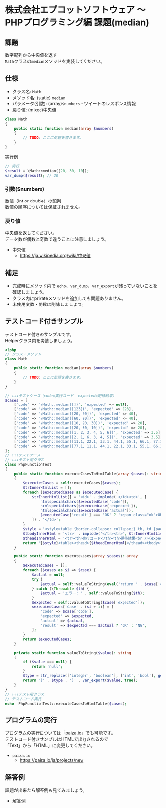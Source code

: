 # 株式会社エプコットソフトウェア ～ PHPプログラミング編 課題(median)

## 課題

数字配列から中央値を返す  
`Math`クラスの`median`メソッドを実装してください。

## 仕様

- クラス名: `Math`
- メソッド名: (static) `median`
- パラメータ(引数): (array)`$numbers` - ツイートのレスポンス情報
- 戻り値: (mixed)中央値

```php
class Math
{
    public static function median(array $numbers)
    {
        // TODO: ここに処理を書きます。
    }
}
```

実行例

```php
// 実行
$result = \Math::median([20, 30, 10]);
var_dump($result); // 20
```

### 引数($numbers)

数値（int or double）の配列  
数値の順序については保証されません。

### 戻り値

中央値を返してください。  
データ数が偶数と奇数で違うことに注意しましょう。

- 中央値
  - <https://ja.wikipedia.org/wiki/中央値>

## 補足

- 完成時にメソッド内で `echo`、`var_dump`、`var_export`が残っていないことを確認しましょう。
- クラス内にprivateメソッドを追加しても問題ありません。
- 未使用変数・関数は削除しましょう。

## テストコード付きサンプル

テストコード付きのサンプルです。  
Helperクラス内を実装しましょう。

```php
<?php
// クラス・メソッド
class Math
{
    public static function median(array $numbers)
    {
        // TODO: ここに処理を書きます。
    }
}

// ↓↓↓テストケース（code=実行コード  expected=期待結果）
$cases = [
    ['code' => '\Math::median([])', 'expected' => null],
    ['code' => '\Math::median([123])', 'expected' => 123],
    ['code' => '\Math::median([20, 60])', 'expected' => 40],
    ['code' => '\Math::median([60, 20])', 'expected' => 40],
    ['code' => '\Math::median([10, 20, 30])', 'expected' => 20],
    ['code' => '\Math::median([20, 30, 10])', 'expected' => 20],
    ['code' => '\Math::median([1, 2, 3, 4, 5, 6])', 'expected' => 3.5],
    ['code' => '\Math::median([2, 1, 6, 3, 4, 5])', 'expected' => 3.5],
    ['code' => '\Math::median([11.1, 22.1, 33.1, 44.1, 55.1, 66.1, 77.1])', 'expected' => 44.1],
    ['code' => '\Math::median([77.1, 11.1, 44.1, 22.1, 33.1, 55.1, 66.1])', 'expected' => 44.1],
];
// ↑↑↑テストケース
// ↓↓↓テスト用クラス
class PhpFunctionTest
{
    public static function executeCasesToHtmlTable(array $cases): string
    {
        $executedCases = self::executeCases($cases);
        $trInnerHtmlList = [];
        foreach ($executedCases as $executedCase) {
            $trInnerHtmlList[] = '<td>' . implode('</td><td>', [
                htmlspecialchars($executedCase['code']),
                htmlspecialchars($executedCase['expected']),
                htmlspecialchars($executedCase['actual']),
                $executedCase['result'] === 'OK' ? '<span class="ok">OK</span>' : '<span class="ng">NG</span>',
            ]) . '</td>';
        }
        $style = '<style>table {border-collapse: collapse;} th, td {padding: 8px; border: 1px solid #000;} td span {border-radius: 8px; padding: 4px; color: #fff} .ok {background-color: #198754;} .ng {background-color: #dc3545;}</style>';
        $tbodyInnerHtml = '<tr>' . implode('</tr><tr>', $trInnerHtmlList) . '</tr>';
        $theadInnerHtml = '<tr><th>実行コード</th><th>期待結果<br />(expected)</th><th>実行結果<br />(actual)</th><th>テスト結果</th></tr>';
        return "{$style}<table><thead>{$theadInnerHtml}</thead><tbody>{$tbodyInnerHtml}</tbody></table>";
    }

    public static function executeCases(array $cases): array
    {
        $executedCases = [];
        foreach ($cases as $i => $case) {
            $actual = null;
            try {
                $actual = self::valueToString(eval('return ' . $case['code'] . ';'));
            } catch (\Throwable $th) {
                $actual = 'エラー: ' . self::valueToString($th);
            }
            $expected = self::valueToString($case['expected']);
            $executedCases['Case' . ($i + 1)] = [
                'code' => $case['code'],
                'expected' => $expected,
                'actual' => $actual,
                'result' => $expected === $actual ? 'OK' : 'NG',
            ];
        }
        return $executedCases;
    }

    private static function valueToString($value): string
    {
        if ($value === null) {
            return 'null';
        }
        $type = str_replace(['integer', 'boolean'], ['int', 'bool'], gettype($value));
        return '(' . $type . ')' . var_export($value, true);
    }
}
// ↑↑↑テスト用クラス
// テストコード実行
echo  PhpFunctionTest::executeCasesToHtmlTable($cases);
```

## プログラムの実行

プログラムの実行については「paiza.io」でも可能です。  
テストコード付きサンプルはHTMLで出力されるので  
「Text」から「HTML」に変更してください。

- `paiza.io`
  - <https://paiza.io/ja/projects/new>

## 解答例

課題が出来たら解答例も見てみましょう。

- [解答例](./example-answer/index.md)
